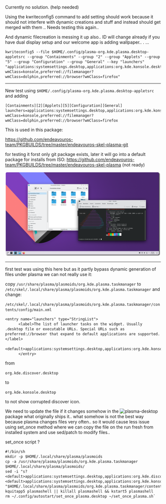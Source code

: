 Currently no solution.
(help needed)

Using the kwriteconfig5 command to add setting should work because it should not interfere with dynamic creations and stuff and instead should get merged with them .. 
Needs testing this again.. 

And dynamic filecreation is messing it up also.. ID will change already if you have dual display setup and our welcome app is adding wallpaper.. . ... 

```
kwriteconfig5 --file $HOME/.config/plasma-org.kde.plasma.desktop-appletsrc --group "Containments" --group "2" --group "Applets" --group "5" --group "Configuration" --group "General" --key "launchers" "applications:systemsettings.desktop,applications:org.kde.konsole.desktop?wmClass=konsole,preferred://filemanager?wmClass=dolphin,preferred://browser?wmClass=firefox"

```

---

New test using `$HOME/.config/plasma-org.kde.plasma.desktop-appletsrc`
and adding 

```
[Containments][2][Applets][5][Configuration][General]
launchers=applications:systemsettings.desktop,applications:org.kde.konsole.desktop?wmClass=konsole,preferred://filemanager?wmClass=dolphin,preferred://browser?wmClass=firefox

```

This is used in this package:

https://github.com/endeavouros-team/PKGBUILDS/tree/master/endeavouros-skel-plasma-git

for testing it forst only git package exists, later it will go into a default package for installs from ISO:
https://github.com/endeavouros-team/PKGBUILDS/tree/master/endeavouros-skel-plasma (not ready)


![eos-plasma](https://raw.githubusercontent.com/endeavouros-team/endeavouros-DE-fixes/main/plasma/plasma.png)


---

first test was using this here but as it partly bypass  dynamic generation of files under plasma we can not really use it:

copy `/usr/share/plasma/plasmoids/org.kde.plasma.taskmanager` to
`/etc/skel/.local/share/plasma/plasmoids/org.kde.plasma.taskmanager`
and change:

`/etc/skel/.local/share/plasma/plasmoids/org.kde.plasma.taskmanager/contents/config/main.xml`

```
<entry name="launchers" type="StringList">
      <label>The list of launcher tasks on the widget. Usually .desktop file or executable URLs. Special URLs such as preferred://browser that expand to default applications are supported.</label>
      <default>applications:systemsettings.desktop,applications:org.kde.konsole.desktop,preferred://filemanager,preferred://browser</default>
      </entry>
```

from 

`org.kde.discover.desktop`

to

`org.kde.konsole.desktop`

to not show corrupted discover icon.

We need to update the file if it changes somehow in the ![plasma-desktop](https://archlinux.org/packages/extra/x86_64/plasma-desktop/) package what originally ships it.. what somehow is not the best way because plasma changes files very often.. so it would cause less issue using set_once method where we can copy the file on the run fresh from installed system and use sed/patch to modify files..


set_once script ?
```
#!/bin/sh
mkdir -p $HOME/.local/share/plasma/plasmoids
cp -a /usr/share/plasma/plasmoids/org.kde.plasma.taskmanager $HOME/.local/share/plasma/plasmoids/
sed -i "s?      <default>applications:systemsettings.desktop,applications:org.kde.discover.desktop,preferred://filemanager,preferred://browser</default>?      <default>applications:systemsettings.desktop,applications:org.kde.konsole.desktop,preferred://filemanager,preferred://browser</default>?" "$HOME/.local/share/plasma/plasmoids/org.kde.plasma.taskmanager/contents/config/main.xml"
kquitapp5 plasmashell || killall plasmashell && kstart5 plasmashell
rm ~/.config/autostart/set_once_plasma.desktop ~/set_once_plasma.sh`
```
